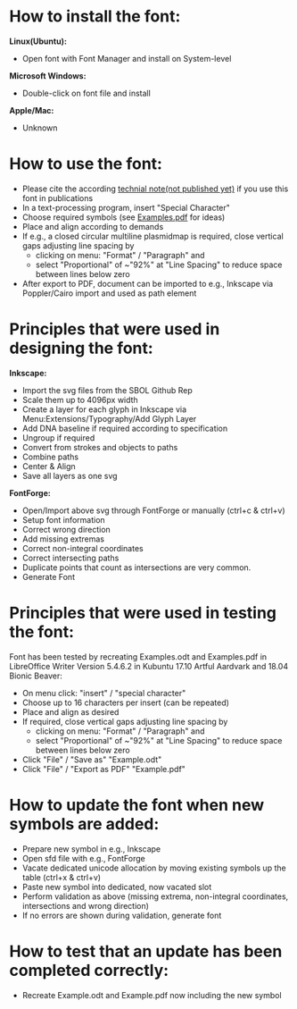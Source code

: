 How to install the font:
========================
**Linux(Ubuntu):**
* Open font with Font Manager and install on System-level

**Microsoft Windows:**
* Double-click on font file and install

**Apple/Mac:**
* Unknown


How to use the font:
====================
* Please cite the according [technial note(not published yet)](https://arxiv.org/) if you use this font in publications
* In a text-processing program, insert "Special Character"
* Choose required symbols (see [Examples.pdf](Example.pdf) for ideas)
* Place and align according to demands
* If e.g., a closed circular multiline plasmidmap is required, close vertical gaps adjusting line spacing by
  * clicking on menu: "Format" / "Paragraph" and
  * select "Proportional" of ~"92%" at "Line Spacing" to reduce space between lines below zero
* After export to PDF, document can be imported to e.g., Inkscape via Poppler/Cairo import and used as path element

Principles that were used in designing the font:
================================================
**Inkscape:**
* Import the svg files from the SBOL Github Rep
* Scale them up to 4096px width
* Create a layer for each glyph in Inkscape via Menu:Extensions/Typography/Add Glyph Layer
* Add DNA baseline if required according to specification
* Ungroup if required
* Convert from strokes and objects to paths
* Combine paths
* Center & Align
* Save all layers as one svg

**FontForge:**
* Open/Import above svg through FontForge or manually (ctrl+c & ctrl+v)
* Setup font information
* Correct wrong direction
* Add missing extremas
* Correct non-integral coordinates
* Correct intersecting paths
* Duplicate points that count as intersections are very common.
* Generate Font

Principles that were used in testing the font:
==============================================
Font has been tested by recreating Examples.odt and Examples.pdf in LibreOffice Writer Version 5.4.6.2 in Kubuntu 17.10 Artful Aardvark and 18.04 Bionic Beaver:
* On menu click: "insert" / "special character"
* Choose up to 16 characters per insert (can be repeated)
* Place and align as desired
* If required, close vertical gaps adjusting line spacing by
  * clicking on menu: "Format" / "Paragraph" and
  * select "Proportional" of ~"92%" at "Line Spacing" to reduce space between lines below zero
* Click "File" / "Save as" "Example.odt"
* Click "File" / "Export as PDF" "Example.pdf"

How to update the font when new symbols are added:
==================================================
* Prepare new symbol in e.g., Inkscape
* Open sfd file with e.g., FontForge
* Vacate dedicated unicode allocation by moving existing symbols up the table (ctrl+x & ctrl+v)
* Paste new symbol into dedicated, now vacated slot
* Perform validation as above (missing extrema, non-integral coordinates, intersections and wrong direction)
* If no errors are shown during validation, generate font

How to test that an update has been completed correctly:
========================================================
* Recreate Example.odt and Example.pdf now including the new symbol
